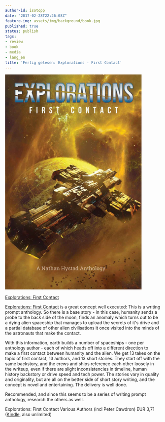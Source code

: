 ```yaml
---
author-id: isotopp
date: "2017-02-28T22:26:08Z"
feature-img: assets/img/background/book.jpg
published: true
status: publish
tags:
- review
- book
- media
- lang_en
title: 'Fertig gelesen: Explorations - First Contact'
---
```

[![](/uploads/2017/02/Screen-Shot-2017-02-28-at-22.19.32.png)](https://www.amazon.de/Explorations-Contact-English-Isaac-Hooke-ebook/dp/B01NCUWEF8)

[Explorations: First Contact](https://www.amazon.de/Explorations-Contact-English-Isaac-Hooke-ebook/dp/B01NCUWEF8)

[Explorations: First Contact](https://www.amazon.de/Explorations-Contact-English-Isaac-Hooke-ebook/dp/B01NCUWEF8)
is a great concept well executed: This is a writing prompt anthology. So
there is a base story - in this case, humanity sends a probe to the back
side of the moon, finds an anomaly which turns out to be a dying alien
spaceship that manages to upload the secrets of it's drive and a partial
database of other alien civilisations it once visited into the minds of the
astronauts that make the contact.

With this information, earth builds a number of spaceships - one per
anthology author - each of which heads off into a different direction to
make a first contact between humanity and the alien. We get 13 takes on the
topic of first contact, 13 authors, and 13 short stories. They start off
with the same backstory, and the crews and ships reference each other
loosely in the writeup, even if there are slight inconsistencies in
timeline, human history backstory or drive speed and tech power. The stories
vary in quality and originality, but are all on the better side of short
story writing, and the concept is novel and entertaining. The delivery is
well done.

Recommended, and since this seems to be a series of writing prompt
anthology, research the others as well. 

Explorations: First Contact Various Authors (incl Peter Cawdron) EUR 3,71
([Kindle](https://www.amazon.de/Explorations-Contact-English-Isaac-Hooke-ebook/dp/B01NCUWEF8),
also unlimited)
